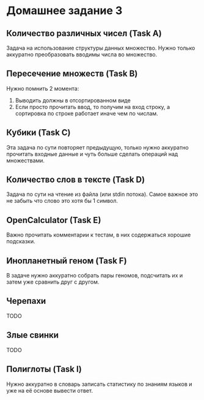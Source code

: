 # Домашнее задание 3

## Количество различных чисел (Task A)
Задача на использование структуры данных множество. Нужно только аккуратно преобразовать вводимы 
числа во множество.

## Пересечение множеств (Task B)
Нужно помнить 2 момента: 
1. Выводить должны в отсортированном виде
2. Если просто прочитать ввод, то получим на вход строку, а сортировка по строке работает иначе 
чем по числам.

## Кубики (Task C)
Эта задача по сути повторяет предыдущую, только нужно аккуратно прочитать входные данные и чуть
больше сделать операций над множествами.

## Количество слов в тексте (Task D)
Задача по сути на чтение из файла (или stdin потока). Самое важное это не забыть что слово это 
хотя бы 1 символ.

## OpenCalculator (Task E)
Важно прочитать комментарии к тестам, в них содержаться хорошие подсказки.

## Инопланетный геном (Task F)
В задаче нужно аккуратно собрать пары геномов, подсчитать их и затем уже сравнить друг с другом.

## Черепахи

TODO

## Злые свинки

TODO

## Полиглоты (Task I)
Нужно аккуратно в словарь записать статистику по знаниям языков и уже на её основе вывести ответ. 